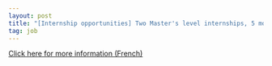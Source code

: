 ```yaml
---
layout: post
title: "[Internship opportunities] Two Master's level internships, 5 months in Paris (St. Mandé), France."
tag: job
---
```

[Click here for more information (French)](https://soduco.github.io/static/documents/SoDUCo2021DevelopFlask.pdf)
